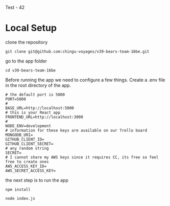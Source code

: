 Test - 42

# Local Setup

clone the repository

```cli
git clone git@github.com:chingu-voyages/v39-bears-team-16be.git
```

go to the app folder

```cli
cd v39-bears-team-16be
```

Before running the app we need to configure a few things. Create a .env file in the root directory of the app.

```.env
# the default port is 5000
PORT=5000
#
BASE_URL=http://localhost:5000
# this is your React app
FRONTEND_URL=http://localhost:3000
#
NODE_ENV=development
# information for these keys are available on our Trello board
MONGODB_URI=
GITHUB_CLIENT_ID=
GITHUB_CLIENT_SECRET=
# any random string
SECRET=
# I cannot share my AWS keys since it requires CC, its free so feel free to create ones
AWS_ACCESS_KEY_ID=
AWS_SECRET_ACCESS_KEY=
```

the next step is to run the app

```cli
npm install
```

```cli
node index.js
```
